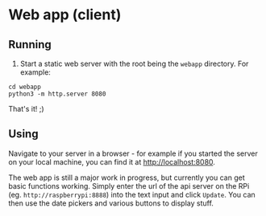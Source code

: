 
# Web app (client)


## Running

1. Start a static web server with the root being the `webapp` directory. For example:

```
cd webapp
python3 -m http.server 8080
```

That's it! ;)


## Using

Navigate to your server in a browser - for example if you started the server on your local machine, you can find it at
[http://localhost:8080](http://localhost:8080).

The web app is still a major work in progress, but currently you can get basic functions working. Simply enter the url
of the api server on the RPi (eg. `http://raspberrypi:8888`) into the text input and click `Update`. You can then use
the date pickers and various buttons to display stuff.



